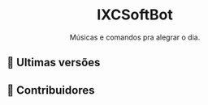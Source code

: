 <h1 align="center"> IXCSoftBot </h1>
<p align="center">Músicas e comandos pra alegrar o dia.</p>

## 👀 Ultimas versões

## 💪 Contribuidores


